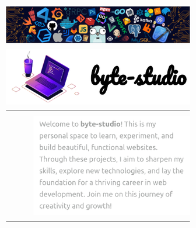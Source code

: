 <!-- top header -->
![header](other/assets/header.png)

<!-- Image and Title -->
<div align="center">

![title](other/assets/title.png)

</div>

<!-- Break -->
____

<!-- Description -->
<div align="right">
  
![description](other/assets/description.png)

</div>

<!-- Break -->
____

